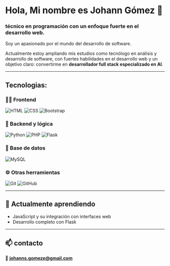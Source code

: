 # Hola, Mi nombre es Johann Gómez 👋
### técnico en programación con un enfoque fuerte en el desarrollo web. 

Soy un apasionado por el mundo del desarrollo de software.

Actualmente estoy ampliando mis estudios como tecnólogo en análisis y desarrollo de software, con fuertes habilidades en el desarrollo web y un objetivo claro: convertirme en **desarrollador full stack especializado en AI**.

---

## Tecnologias:

### 👨‍💻 Frontend
![HTML](https://img.shields.io/badge/HTML5-E34F26?style=for-the-badge&logo=html5&logoColor=white)
![CSS](https://img.shields.io/badge/CSS3-1572B6?style=for-the-badge&logo=css3&logoColor=white)
![Bootstrap](https://img.shields.io/badge/Bootstrap-7952B3?style=for-the-badge&logo=bootstrap&logoColor=white)

### 🧠 Backend y lógica
![Python](https://img.shields.io/badge/Python-3776AB?style=for-the-badge&logo=python&logoColor=white)
![PHP](https://img.shields.io/badge/PHP-777BB4?style=for-the-badge&logo=php&logoColor=white)
![Flask](https://img.shields.io/badge/Flask-000000?style=for-the-badge&logo=flask&logoColor=white)

### 💾 Base de datos
![MySQL](https://img.shields.io/badge/MySQL-005C84?style=for-the-badge&logo=mysql&logoColor=white)

### ⚙️ Otras herramientas
![Git](https://img.shields.io/badge/Git-F05032?style=for-the-badge&logo=git&logoColor=white)
![GitHub](https://img.shields.io/badge/GitHub-181717?style=for-the-badge&logo=github&logoColor=white)

---

## 🌱 Actualmente aprendiendo

- JavaScript y su integración con interfaces web
- Desarrollo completo con Flask

---

## 📫 contacto

📧 **[johanns.gomeze@gmail.com](mailto:johanns.gomeze@gmail.com)**  
